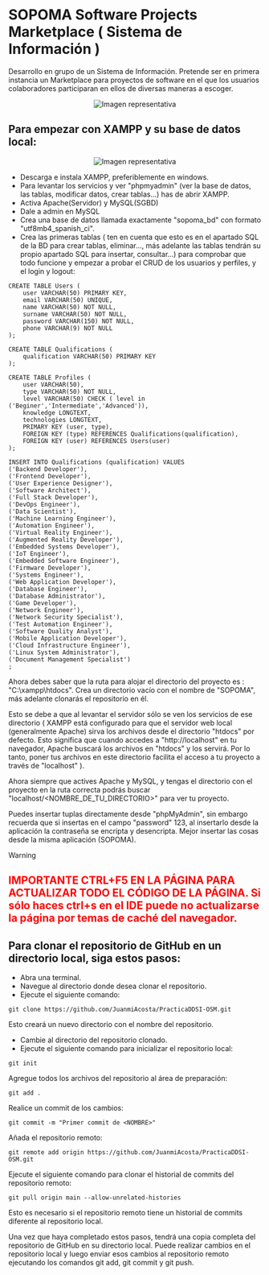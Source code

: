 # SOPOMA Software Projects Marketplace ( Sistema de Información )
Desarrollo en grupo de un Sistema de Información. Pretende ser en primera instancia un Marketplace para proyectos de software en el que los usuarios colaboradores participaran en ellos de diversas maneras a escoger.

<p align="center">
  <img src="https://github.com/JuanmiAcosta/PracticaDDSI-OSM/blob/main/icon/logo.png?raw=true" alt="Imagen representativa">
</p>

## Para empezar con XAMPP y su base de datos local:

<p align="center">
  <img src="https://github.com/JuanmiAcosta/SOPOMA_Software_Projects_Marketplace/blob/main/xampp.png?raw=true" alt="Imagen representativa">
</p>


<ul>
<li>Descarga e instala XAMPP, preferiblemente en windows.</li>
<li>Para levantar los servicios y ver "phpmyadmin" (ver la base de datos, las tablas, modificar datos, crear tablas...) has de abrir XAMPP.</li>
<li>Activa Apache(Servidor) y MySQL(SGBD)</li>
<li>Dale a admin en MySQL</li>
<li>Crea una base de datos llamada exactamente "sopoma_bd" con formato "utf8mb4_spanish_ci".</li>
<li>Crea las primeras tablas ( ten en cuenta que esto es en el apartado SQL de la BD para crear tablas, eliminar..., más adelante las tablas tendrán su propio apartado SQL para insertar, consultar...) para comprobar que todo funcione y empezar a probar el CRUD de los usuarios y perfiles, y el login y logout:</li>
</ul>

```
CREATE TABLE Users (
    user VARCHAR(50) PRIMARY KEY,
    email VARCHAR(50) UNIQUE,
    name VARCHAR(50) NOT NULL,
    surname VARCHAR(50) NOT NULL,
    password VARCHAR(150) NOT NULL,
    phone VARCHAR(9) NOT NULL
);

CREATE TABLE Qualifications (
    qualification VARCHAR(50) PRIMARY KEY
);

CREATE TABLE Profiles (
    user VARCHAR(50),
    type VARCHAR(50) NOT NULL,
    level VARCHAR(50) CHECK ( level in ('Beginer','Intermediate','Advanced')), 
    knowledge LONGTEXT,
    technologies LONGTEXT,
    PRIMARY KEY (user, type),
    FOREIGN KEY (type) REFERENCES Qualifications(qualification),
    FOREIGN KEY (user) REFERENCES Users(user)
);

INSERT INTO Qualifications (qualification) VALUES
('Backend Developer'),
('Frontend Developer'),
('User Experience Designer'),
('Software Architect'),
('Full Stack Developer'),
('DevOps Engineer'),
('Data Scientist'),
('Machine Learning Engineer'),
('Automation Engineer'),
('Virtual Reality Engineer'),
('Augmented Reality Developer'),
('Embedded Systems Developer'),
('IoT Engineer'),
('Embedded Software Engineer'),
('Firmware Developer'),
('Systems Engineer'),
('Web Application Developer'),
('Database Engineer'),
('Database Administrator'),
('Game Developer'),
('Network Engineer'),
('Network Security Specialist'),
('Test Automation Engineer'),
('Software Quality Analyst'),
('Mobile Application Developer'),
('Cloud Infrastructure Engineer'),
('Linux System Administrator'),
('Document Management Specialist')
;
```

Ahora debes saber que la ruta para alojar el directorio del proyecto es : "C:\xampp\htdocs". Crea un directorio vacío con el nombre de "SOPOMA", más adelante clonarás el repositorio en él.

Esto se debe a que al levantar el servidor sólo se ven los servicios de ese directorio (  XAMPP está configurado para que el servidor web local (generalmente Apache) sirva los archivos desde el directorio "htdocs" por defecto. Esto significa que cuando accedes a "http://localhost" en tu navegador, Apache buscará los archivos en "htdocs" y los servirá. Por lo tanto, poner tus archivos en este directorio facilita el acceso a tu proyecto a través de "localhost" ).

Ahora siempre que actives Apache y MySQL, y tengas el directorio con el proyecto en la ruta correcta podrás buscar "localhost/<NOMBRE_DE_TU_DIRECTORIO>" para ver tu proyecto.

Puedes insertar tuplas directamente desde "phpMyAdmin", sin embargo recuerda que si insertas en el campo "password" 123, al insertarlo desde la aplicación la contraseña se encripta y desencripta. Mejor insertar las cosas desde la misma aplicación (SOPOMA).

> [!WARNING]
> <h2 style="color:red; font-weight:bold;">IMPORTANTE CTRL+F5 EN LA PÁGINA PARA ACTUALIZAR TODO EL CÓDIGO DE LA PÁGINA. Si sólo haces ctrl+s en el IDE puede no actualizarse la página por temas de caché del navegador.</h2>

## Para clonar el repositorio de GitHub en un directorio local, siga estos pasos:

<ul>
<li>Abra una terminal.</li>
<li>Navegue al directorio donde desea clonar el repositorio.</li>
<li>Ejecute el siguiente comando:</li>
</ul>

```
git clone https://github.com/JuanmiAcosta/PracticaDDSI-OSM.git
```

Esto creará un nuevo directorio con el nombre del repositorio.
<ul>
<li>Cambie al directorio del repositorio clonado.</li>
<li>Ejecute el siguiente comando para inicializar el repositorio local:</li>
</ul>

```
git init
```

Agregue todos los archivos del repositorio al área de preparación:

```
git add .
```

Realice un commit de los cambios:

```
git commit -m "Primer commit de <NOMBRE>"
```

Añada el repositorio remoto:

```
git remote add origin https://github.com/JuanmiAcosta/PracticaDDSI-OSM.git
```

Ejecute el siguiente comando para clonar el historial de commits del repositorio remoto:

```
git pull origin main --allow-unrelated-histories
```

Esto es necesario si el repositorio remoto tiene un historial de commits diferente al repositorio local.


Una vez que haya completado estos pasos, tendrá una copia completa del repositorio de GitHub en su directorio local. Puede realizar cambios en el repositorio local y luego enviar esos cambios al repositorio remoto ejecutando los comandos git add, git commit y git push.
